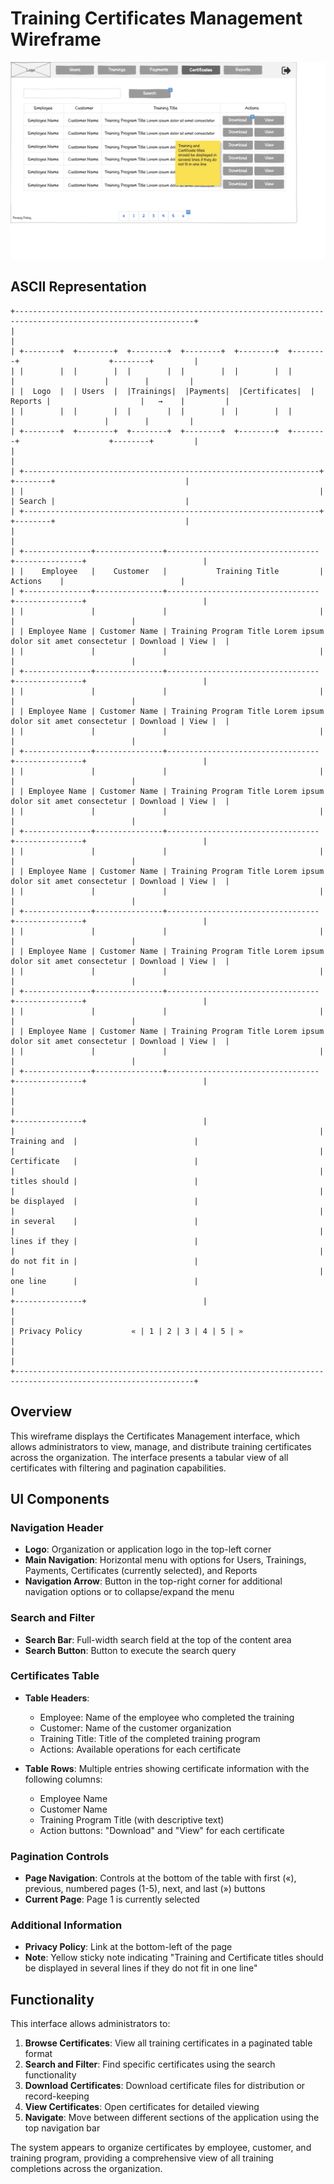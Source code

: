 # Training Certificates Management Wireframe

![Training Certificates Management](./a-certificates.png)

## ASCII Representation

```
+--------------------------------------------------------------------------------------------------------------+
|                                                                                                              |
| +--------+  +--------+  +--------+  +--------+  +--------+  +--------+                    +--------+         |
| |        |  |        |  |        |  |        |  |        |  |        |                    |        |         |
| |  Logo  |  | Users  |  |Trainings|  |Payments|  |Certificates|  | Reports |                    |   →    |         |
| |        |  |        |  |        |  |        |  |        |  |        |                    |        |         |
| +--------+  +--------+  +--------+  +--------+  +--------+  +--------+                    +--------+         |
|                                                                                                              |
| +------------------------------------------------------------------+  +--------+                             |
| |                                                                  |  | Search |                             |
| +------------------------------------------------------------------+  +--------+                             |
|                                                                                                              |
| +---------------+---------------+----------------------------------+---------------+                          |
| |    Employee   |    Customer   |           Training Title         |    Actions    |                          |
| +---------------+---------------+----------------------------------+---------------+                          |
| |               |               |                                  |               |                          |
| | Employee Name | Customer Name | Training Program Title Lorem ipsum dolor sit amet consectetur | Download | View |  |
| |               |               |                                  |               |                          |
| +---------------+---------------+----------------------------------+---------------+                          |
| |               |               |                                  |               |                          |
| | Employee Name | Customer Name | Training Program Title Lorem ipsum dolor sit amet consectetur | Download | View |  |
| |               |               |                                  |               |                          |
| +---------------+---------------+----------------------------------+---------------+                          |
| |               |               |                                  |               |                          |
| | Employee Name | Customer Name | Training Program Title Lorem ipsum dolor sit amet consectetur | Download | View |  |
| |               |               |                                  |               |                          |
| +---------------+---------------+----------------------------------+---------------+                          |
| |               |               |                                  |               |                          |
| | Employee Name | Customer Name | Training Program Title Lorem ipsum dolor sit amet consectetur | Download | View |  |
| |               |               |                                  |               |                          |
| +---------------+---------------+----------------------------------+---------------+                          |
| |               |               |                                  |               |                          |
| | Employee Name | Customer Name | Training Program Title Lorem ipsum dolor sit amet consectetur | Download | View |  |
| |               |               |                                  |               |                          |
| +---------------+---------------+----------------------------------+---------------+                          |
| |               |               |                                  |               |                          |
| | Employee Name | Customer Name | Training Program Title Lorem ipsum dolor sit amet consectetur | Download | View |  |
| |               |               |                                  |               |                          |
| +---------------+---------------+----------------------------------+---------------+                          |
|                                                                                                              |
|                                                                    +---------------+                          |
|                                                                    | Training and  |                          |
|                                                                    | Certificate   |                          |
|                                                                    | titles should |                          |
|                                                                    | be displayed  |                          |
|                                                                    | in several    |                          |
|                                                                    | lines if they |                          |
|                                                                    | do not fit in |                          |
|                                                                    | one line      |                          |
|                                                                    +---------------+                          |
|                                                                                                              |
| Privacy Policy           « | 1 | 2 | 3 | 4 | 5 | »                                                           |
|                                                                                                              |
+--------------------------------------------------------------------------------------------------------------+
```

## Overview

This wireframe displays the Certificates Management interface, which allows administrators to view, manage, and distribute training certificates across the organization. The interface presents a tabular view of all certificates with filtering and pagination capabilities.

## UI Components

### Navigation Header
- **Logo**: Organization or application logo in the top-left corner
- **Main Navigation**: Horizontal menu with options for Users, Trainings, Payments, Certificates (currently selected), and Reports
- **Navigation Arrow**: Button in the top-right corner for additional navigation options or to collapse/expand the menu

### Search and Filter
- **Search Bar**: Full-width search field at the top of the content area
- **Search Button**: Button to execute the search query

### Certificates Table
- **Table Headers**:
  - Employee: Name of the employee who completed the training
  - Customer: Name of the customer organization
  - Training Title: Title of the completed training program
  - Actions: Available operations for each certificate

- **Table Rows**: Multiple entries showing certificate information with the following columns:
  - Employee Name
  - Customer Name
  - Training Program Title (with descriptive text)
  - Action buttons: "Download" and "View" for each certificate

### Pagination Controls
- **Page Navigation**: Controls at the bottom of the table with first («), previous, numbered pages (1-5), next, and last (») buttons
- **Current Page**: Page 1 is currently selected

### Additional Information
- **Privacy Policy**: Link at the bottom-left of the page
- **Note**: Yellow sticky note indicating "Training and Certificate titles should be displayed in several lines if they do not fit in one line"

## Functionality

This interface allows administrators to:

1. **Browse Certificates**: View all training certificates in a paginated table format
2. **Search and Filter**: Find specific certificates using the search functionality
3. **Download Certificates**: Download certificate files for distribution or record-keeping
4. **View Certificates**: Open certificates for detailed viewing
5. **Navigate**: Move between different sections of the application using the top navigation bar

The system appears to organize certificates by employee, customer, and training program, providing a comprehensive view of all training completions across the organization.
